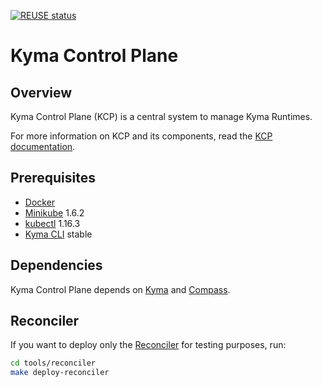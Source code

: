 [![REUSE status](https://api.reuse.software/badge/github.com/kyma-project/control-plane)](https://api.reuse.software/info/github.com/kyma-project/control-plane)

# Kyma Control Plane

## Overview

Kyma Control Plane (KCP) is a central system to manage Kyma Runtimes.

For more information on KCP and its components, read the [KCP documentation](https://github.com/kyma-project/control-plane/tree/main/docs).

## Prerequisites

- [Docker](https://www.docker.com/get-started)
- [Minikube](https://github.com/kubernetes/minikube) 1.6.2
- [kubectl](https://kubernetes.io/docs/tasks/tools/install-kubectl/) 1.16.3
- [Kyma CLI](https://github.com/kyma-project/cli) stable

## Dependencies

Kyma Control Plane depends on [Kyma](https://github.com/kyma-project/kyma) and [Compass](https://github.com/kyma-incubator/compass).

## Reconciler

If you want to deploy only the [Reconciler](https://github.com/kyma-incubator/reconciler) for testing purposes, run:

```bash
cd tools/reconciler
make deploy-reconciler
```